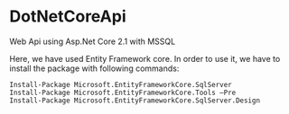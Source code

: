 # DotNetCoreApi
Web Api using Asp.Net Core 2.1 with MSSQL

Here, we have used Entity Framework core. In order to use it, we have to install the package with following commands:

    Install-Package Microsoft.EntityFrameworkCore.SqlServer
    Install-Package Microsoft.EntityFrameworkCore.Tools –Pre
    Install-Package Microsoft.EntityFrameworkCore.SqlServer.Design
    
